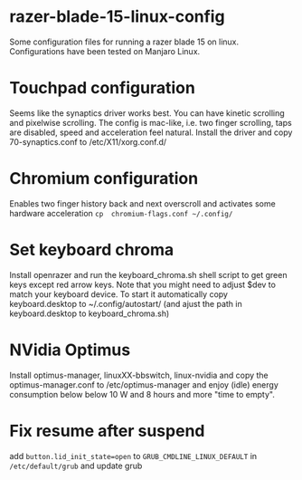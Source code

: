 # razer-blade-15-linux-config
Some configuration files for running a razer blade 15 on linux. Configurations have been tested on Manjaro Linux.

# Touchpad configuration
Seems like the synaptics driver works best. You can have kinetic scrolling and pixelwise scrolling. The config is mac-like, i.e. two finger scrolling, taps are disabled, speed and acceleration feel natural. Install the driver and copy 
70-synaptics.conf to /etc/X11/xorg.conf.d/

# Chromium configuration
Enables two finger history back and next overscroll and activates some hardware acceleration
`cp  chromium-flags.conf ~/.config/`

# Set keyboard chroma
Install openrazer and run the keyboard_chroma.sh shell script to get green keys except red arrow keys. Note that you might need to adjust $dev to match your keyboard device.
To start it automatically copy keyboard.desktop to ~/.config/autostart/ (and ajust the path in keyboard.desktop to keyboard_chroma.sh)

# NVidia Optimus
Install optimus-manager, linuxXX-bbswitch, linux-nvidia and copy the optimus-manager.conf to /etc/optimus-manager and enjoy   (idle) energy consumption below below 10 W and 8 hours and more "time to empty".

# Fix resume after suspend
add `button.lid_init_state=open` to `GRUB_CMDLINE_LINUX_DEFAULT` in `/etc/default/grub` and update grub
